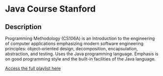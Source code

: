 # Java Course Stanford

## Description

Programming Methodology (CS106A) is an Introduction to the engineering of computer applications emphasizing modern software engineering principles: object-oriented design, decomposition, encapsulation, abstraction, and testing. Uses the Java programming language. Emphasis is on good programming style and the built-in facilities of the Java language.

[Access the full playlist here](https://www.youtube.com/playlist?list=PL84A56BC7F4A1F852)
